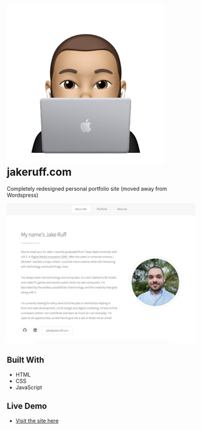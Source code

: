 # ![](favicon.png)jakeruff.com
Completely redesigned personal portfolio site (moved away from Wordspress)

![](images/thumbnail.png)

## Built With
* HTML
* CSS
* JavaScript

## Live Demo
* [Visit the site here](http://www.jakeruff.com/)